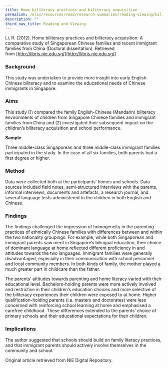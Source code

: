 ```yaml
---
title: Home biliteracy practices and biliteracy acquisition
permalink: /elis/resources/read/research-summaries/reading-viewing/biliteracy-differences-singapore-families/
description: ""
third_nav_title: Reading and Viewing
---
```

Li, R. (2012). Home biliteracy practices and biliteracy acquisition: A comparative study of Singaporean Chinese families and recent immigrant families from China (Doctoral dissertation). Retrieved from [http://libris.nie.edu.sg/](http://libris.nie.edu.sg/)

### Background
This study was undertaken to provide more insight into early English-Chinese biliteracy and to examine the educational needs of Chinese immigrants in Singapore.  
  
### Aims

This study (1) compared the family English-Chinese (Mandarin) biliteracy environments of children from Singapore Chinese families and immigrant families from China and (2) investigated their subsequent impact on the children’s biliteracy acquisition and school performance.  
  
**Sample**

Three middle-class Singaporean and three middle-class immigrant families participated in the study. In the case of all six families, both parents had a first degree or higher.  
  
### Method

Data were collected both at the participants’ homes and schools. Data sources included field notes, semi-structured interviews with the parents, informal interviews, documents and artefacts, a research journal, and several language tests administered to the children in both English and Chinese.  
  
### Findings

The findings challenged the impression of homogeneity in the parenting practices of ethnically Chinese families with differences between and within the two nationality groupings. For example, while both Singaporean and immigrant parents saw merit in Singapore’s bilingual education, their choice of dominant language at home reflected different proficiency in and attitudes towards the two languages. Immigrant families were generally disadvantaged, especially in their communication with school personnel and local community members. In both kinds of family, the mother played a much greater part in childcare than the father.  
  
The parents’ attitudes towards parenting and home literacy varied with their educational level. Bachelors-holding parents were more actively involved and restrictive in their children’s education choices and more selective of the biliteracy experiences their children were exposed to at home. Higher qualification-holding parents (i.e. masters and doctorates) were less concerned with reinforcing school learning at home and emphasised a carefree childhood. These differences extended to the parents’ choice of primary schools and their educational expectations for their children.  
  
### Implications

The author suggested that schools should build on family literacy practices, and that immigrant parents should actively involve themselves in the community and school.  
  
Original article retrieved from NIE Digital Repository.